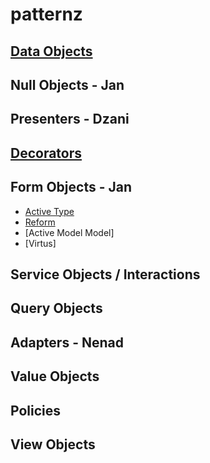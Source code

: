 # patternz
## [Data Objects](/data_objects.md)
## Null Objects - Jan
## Presenters - Dzani
## [Decorators](/decorators.md)
## Form Objects - Jan
* [Active Type](https://github.com/makandra/active_type)
* [Reform](https://github.com/apotonick/reform)
* [Active Model Model]
* [Virtus]

## Service Objects / Interactions 
## Query Objects
## Adapters - Nenad
## Value Objects 
## Policies
## View Objects 

